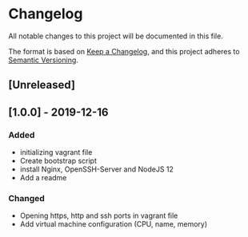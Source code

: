 # Changelog
All notable changes to this project will be documented in this file.

The format is based on [Keep a Changelog](https://keepachangelog.com/en/1.0.0/),
and this project adheres to [Semantic Versioning](https://semver.org/spec/v2.0.0.html).

## [Unreleased]

## [1.0.0] - 2019-12-16

### Added 

- initializing vagrant file
- Create bootstrap script
- install Nginx, OpenSSH-Server and NodeJS 12
- Add a readme

### Changed

- Opening https, http and ssh ports in vagrant file
- Add virtual machine configuration (CPU, name, memory)

